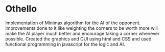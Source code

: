 # Othello
Implementation of Minimax algorithm for the AI of the opponent. Improvements done to it like weighting the corners to be worth more will make the AI  player much better and encourage taking a corner whenever possible. Created the graphics and GUI using html and CSS and used functional programming in javascript for the logic and AI.
